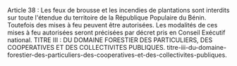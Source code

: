 Article 38 : Les feux de brousse et les incendies de plantations
sont interdits sur toute l'étendue du territoire de la République
Populaire du Bénin.
Toutefois des mises à feu peuvent être autorisées. Les modalités de ces
mises à feu autorisées seront précisées par décret pris en Conseil
Exécutif national.
TITRE III : DU DOMAINE FORESTIER DES PARTICULIERS, DES COOPERATIVES ET DES COLLECTIVITES PUBLIQUES. titre-iii-du-domaine-forestier-des-particuliers-des-cooperatives-et-des-collectivites-publiques.
